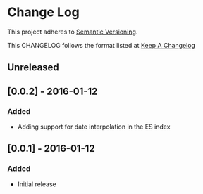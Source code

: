 # Change Log
This project adheres to [Semantic Versioning](http://semver.org/).

This CHANGELOG follows the format listed at [Keep A Changelog](http://keepachangelog.com/)

## Unreleased

## [0.0.2] - 2016-01-12
### Added
- Adding support for date interpolation in the ES index

## [0.0.1] - 2016-01-12
### Added
- Initial release
